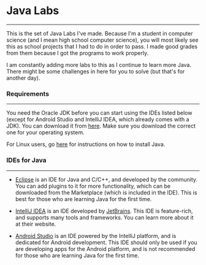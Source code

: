 # Java Labs
-------------------
This is the set of Java Labs I've made. Because I'm a student in computer science (and I mean high school computer science), you will most likely see this as school projects that I had to do in order to pass. I made good grades from them because I got the programs to work properly.

I am constantly adding more labs to this as I continue to learn more Java. There might be some challenges in here for you to solve (but that's for another day).

### Requirements
-------------------
You need the Oracle JDK before you can start using the IDEs listed below (except for Android Studio and IntelliJ IDEA, which already comes with a JDK). You can download it from [here](http://www.oracle.com/technetwork/java/javase/downloads/index.html). Make sure you download the correct one for your operating system.

For Linux users, go [here](https://www.java.com/en/download/help/linux_x64_install.xml) for instructions on how to install Java.

### IDEs for Java
-------------------
* [Eclipse](http://www.eclipse.org) is an IDE for Java and C/C++, and developed by the community. You can add plugins to it for more functionality, which can be downloaded from the Marketplace (which is included in the IDE). This is best for those who are learning Java for the first time.

* [IntelliJ IDEA](http://www.jetbrains.com/idea/) is an IDE developed by [JetBrains](http://www.jetbrains.com). This IDE is feature-rich, and supports many tools and frameworks. You can learn more about it at their website.

* [Android Studio](https://developer.android.com/studio/index.html) is an IDE powered by the IntelliJ platform, and is dedicated for Android development. This IDE should only be used if you are developing apps for the Android platform, and is not recommended for those who are learning Java for the first time.
